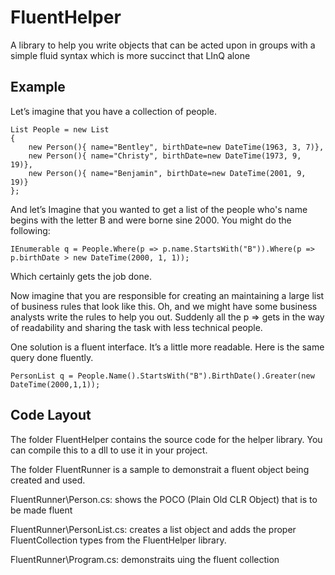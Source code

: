 FluentHelper
============

A library to help you write objects that can be acted upon in groups with a simple fluid syntax which is more succinct that LInQ alone

Example
------------

Let’s imagine that you have a collection of people.

    List People = new List 
    {
        new Person(){ name="Bentley", birthDate=new DateTime(1963, 3, 7)},
        new Person(){ name="Christy", birthDate=new DateTime(1973, 9, 19)},
        new Person(){ name="Benjamin", birthDate=new DateTime(2001, 9, 19)}
    };

And let’s Imagine that you wanted to get a list of the people who's name begins with the letter B and were borne sine 2000. You might do the following:

    IEnumerable q = People.Where(p => p.name.StartsWith("B")).Where(p => p.birthDate > new DateTime(2000, 1, 1));
Which certainly gets the job done.

Now imagine that you are responsible for creating an maintaining a large list of business rules that look like this. Oh, and we might have some business analysts write the rules to help you out. Suddenly all the p => gets in the way of readability and sharing the task with less technical people.

One solution is a fluent interface. It’s a little more readable. Here is the same query done fluently.

    PersonList q = People.Name().StartsWith("B").BirthDate().Greater(new DateTime(2000,1,1));

Code Layout
------------
The folder FluentHelper contains the source code for the helper library. You can compile this to a dll to use it in your project.

The folder FluentRunner is a sample to demonstrait a fluent object being created and used.

FluentRunner\Person.cs: shows the POCO (Plain Old CLR Object) that is to be made fluent

FluentRunner\PersonList.cs: creates a list object and adds the proper FluentCollection types from the FluentHelper library.

FluentRunner\Program.cs: demonstraits uing the fluent collection

